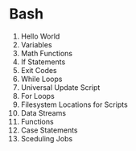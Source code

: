 # Bash

01. Hello World
02. Variables
03. Math Functions
04. If Statements
05. Exit Codes
06. While Loops
07. Universal Update Script
08. For Loops
09. Filesystem Locations for Scripts
10. Data Streams
11. Functions
12. Case Statements
13. Sceduling Jobs